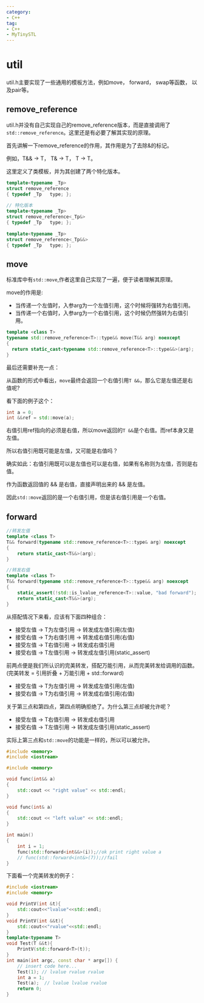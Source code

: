 ```yaml
---
category: 
- C++
tag:
- C++
- MyTinySTL
---
```


# util

util.h主要实现了一些通用的模板方法，例如move， forward， swap等函数， 以及pair等。

## remove_reference

util.h并没有自己实现自己的remove_reference版本，而是直接调用了```std::remove_reference```。这里还是有必要了解其实现的原理。

首先讲解一下remove_reference的作用，其作用是为了去除&的标记。

例如，T&& -> T， T& -> T， T -> T。

这里定义了类模板，并为其创建了两个特化版本。

```cpp
template<typename _Tp>
struct remove_reference
{ typedef _Tp   type; };
 
// 特化版本
template<typename _Tp>
struct remove_reference<_Tp&>
{ typedef _Tp   type; };
 
template<typename _Tp>
struct remove_reference<_Tp&&>
{ typedef _Tp   type; };
```

## move

标准库中有```std::move```,作者这里自己实现了一遍，便于读者理解其原理。

move的作用是:
- 当传递一个左值时，入参arg为一个左值引用，这个时候将强转为右值引用。
- 当传递一个右值时，入参arg为一个右值引用，这个时候仍然强转为右值引用。


```cpp
template <class T>
typename std::remove_reference<T>::type&& move(T&& arg) noexcept
{
  return static_cast<typename std::remove_reference<T>::type&&>(arg);
}
```

最后还需要补充一点：

从函数的形式中看出，```move```最终会返回一个右值引用```T &&```，那么它是左值还是右值呢?

看下面的例子这个：

```cpp
int a = 0;
int &&ref = std::move(a);
```

右值引用ref指向的必须是右值，所以move返回的```T &&```是个右值。而ref本身又是左值。

所以右值引用既可能是左值，又可能是右值吗？ 

确实如此：右值引用既可以是左值也可以是右值，如果有名称则为左值，否则是右值。

作为函数返回值的 && 是右值，直接声明出来的 && 是左值。

因此```std::move```返回的是一个右值引用，但是该右值引用是一个右值。



## forward

```cpp
//转发左值
template <class T>
T&& forward(typename std::remove_reference<T>::type& arg) noexcept
{
    return static_cast<T&&>(arg);
}

//转发右值
template <class T>
T&& forward(typename std::remove_reference<T>::type&& arg) noexcept
{
    static_assert(!std::is_lvalue_reference<T>::value, "bad forward");
    return static_cast<T&&>(arg);
}
```
从搭配情况下来看，应该有下面四种组合：

- 接受左值 -> T为左值引用 -> 转发成左值引用(左值)
- 接受右值 -> T为右值引用 -> 转发成右值引用(右值)
- 接受左值 -> T右值引用 -> 转发成右值引用
- 接受右值 -> T左值引用 -> 转发成左值引用(static_assert)

前两点便是我们所认识的完美转发，搭配万能引用，从而完美转发给调用的函数。(完美转发 = 引用折叠 + 万能引用 + std::forward)
- 接受左值 -> T为左值引用 -> 转发成左值引用(左值)
- 接受右值 -> T为右值引用 -> 转发成右值引用(右值)


关于第三点和第四点，第四点明确拒绝了。为什么第三点却被允许呢？

- 接受左值 -> T右值引用 -> 转发成右值引用
- 接受右值 -> T左值引用 -> 转发成左值引用(static_assert)

实际上第三点和```std::move```的功能是一样的，所以可以被允许。

```cpp
#include <memory>
#include <iostream>

#include <memory>

void func(int&& a)
{
    std::cout << "right value" << std::endl;
}

void func(int& a)
{
    std::cout << "left value" << std::endl;
}

int main()
{
    int i = 1;
    func(std::forward<int&&>(i));//ok print right value a
    // func(std::forward<int&>(7));//fail
}
```

下面看一个完美转发的例子：
```cpp
#include <iostream>
#include <memory>

void PrintV(int &t){
    std::cout<<"lvalue"<<std::endl;
}
void PrintV(int &&t){
    std::cout<<"rvalue"<<std::endl;
}
template<typename T>
void Test(T &&t){
    PrintV(std::forward<T>(t));
}
int main(int argc, const char * argv[]) {
    // insert code here...
    Test(1); // lvalue rvalue rvalue
    int a = 1;
    Test(a);  // lvalue lvalue rvalue
    return 0;
}
```
